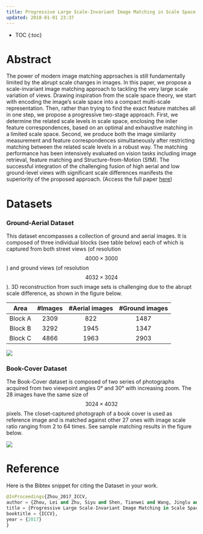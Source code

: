 ```yaml
---
title: Progressive Large Scale-Invariant Image Matching in Scale Space
updated: 2018-01-01 23:37
---
```


* TOC
{:toc}

# Abstract

The power of modern image matching approaches is still fundamentally limited by the abrupt scale changes in images. In this paper, we propose a scale-invariant image matching approach to tackling the very large scale variation of views. Drawing inspiration from the scale space theory, we start with encoding the image’s scale space into a compact multi-scale representation. Then, rather than trying to find the exact feature matches all in one step, we propose a progressive two-stage approach. First, we determine the related scale levels in scale space, enclosing the inlier feature correspondences, based on an optimal and exhaustive matching in a limited scale space. Second, we produce both the image similarity measurement and feature correspondences simultaneously after restricting matching between the related scale levels in a robust way. The matching performance has been intensively evaluated on vision tasks including image retrieval, feature matching and Structure-from-Motion (SfM). The successful integration of the challenging fusion of high aerial and low ground-level views with significant scale differences manifests the superiority of the proposed approach. (Access the full paper [here](./files/iccv2017.pdf))

# Datasets

### Ground-Aerial Dataset

This dataset encompasses a collection of ground and aerial images. It is composed of three individual blocks (see table below) each of which is captured from both street views (of resolution $$4000\times3000$$) and ground views (of resolution $$4032\times3024$$). 3D reconstruction from such image sets is challenging due to the abrupt scale difference, as shown in the figure below.

| Area | #Images | #Aerial images | #Ground images |
|:----:|:-------:|:--------------:|:--------------:|
| Block A | 2309 | 822 | 1487 |
| Block B | 3292 | 1945| 1347 |
| Block C | 4866 | 1963| 2903 |

![]({{site.baseurl}}/images/ground_aerial.png)


### Book-Cover Dataset

The Book-Cover dataset is composed of two series of photographs acquired from two viewpoint angles 0° and 30° with increasing zoom. The 28 images have the same size of $$3024\times4032$$ pixels. The closet-captured photograph of a book cover is used as reference image and is matched against other 27 ones with image scale ratio ranging from 2 to 64 times.
See sample matching results in the figure below.

![]({{site.baseurl}}/images/scale_match.png)

# Reference

Here is the Bibtex snippet for citing the Dataset in your work.

```python
@InProceedings{Zhou_2017_ICCV,
author = {Zhou, Lei and Zhu, Siyu and Shen, Tianwei and Wang, Jinglu and Fang, Tian and Quan, Long},
title = {Progressive Large Scale-Invariant Image Matching in Scale Space},
booktitle = {ICCV},
year = {2017}
}
```


